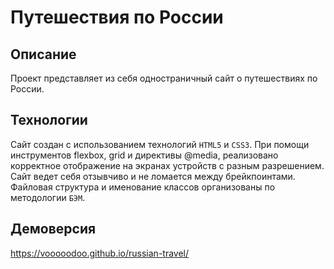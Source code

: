 # Путешествия по России

## Описание
Проект представляет из себя одностраничный сайт о путешествиях по России.

## Технологии
Сайт создан с использованием технологий `HTML5` и `CSS3`. При помощи инструментов flexbox, grid и директивы @media, реализовано корректное отображение на экранах устройств с разным разрешением. Сайт ведет себя отзывчиво и не ломается между брейкпоинтами. Файловая структура и именование классов организованы по методологии `БЭМ`.

## Демоверсия
https://vooooodoo.github.io/russian-travel/
